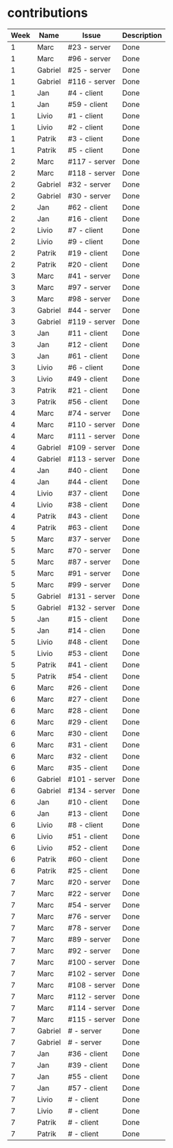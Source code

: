 # contributions

| Week | Name    | Issue         | Description |   
|------|---------|---------------|-------------|
| 1    | Marc    | #23 - server  | Done        |
| 1    | Marc    | #96 - server  | Done        |
| 1    | Gabriel | #25 - server  | Done        |
| 1    | Gabriel | #116 - server | Done        |
| 1    | Jan     | #4 - client   | Done        |
| 1    | Jan     | #59 - client  | Done        |
| 1    | Livio   | #1 - client   | Done        |
| 1    | Livio   | #2 - client   | Done        |
| 1    | Patrik  | #3 - client   | Done        |
| 1    | Patrik  | #5 - client   | Done        |
| 2    | Marc    | #117 - server | Done        |
| 2    | Marc    | #118 - server | Done        |
| 2    | Gabriel | #32 - server  | Done        |
| 2    | Gabriel | #30 - server  | Done        |
| 2    | Jan     | #62 - client  | Done        |
| 2    | Jan     | #16 - client  | Done        |
| 2    | Livio   | #7 - client   | Done        |
| 2    | Livio   | #9 - client   | Done        |
| 2    | Patrik  | #19 - client  | Done        |
| 2    | Patrik  | #20 - client  | Done        |
| 3    | Marc    | #41 - server  | Done        |
| 3    | Marc    | #97 - server  | Done        |
| 3    | Marc    | #98 - server  | Done        |
| 3    | Gabriel | #44 - server  | Done        |
| 3    | Gabriel | #119 - server | Done        |
| 3    | Jan     | #11 - client  | Done        |
| 3    | Jan     | #12 - client  | Done        |
| 3    | Jan     | #61 - client  | Done        |
| 3    | Livio   | #6 - client   | Done        | 
| 3    | Livio   | #49 - client  | Done        |
| 3    | Patrik  | #21 - client  | Done        |
| 3    | Patrik  | #56 - client  | Done        |
| 4    | Marc    | #74 - server  | Done        |
| 4    | Marc    | #110 - server | Done        |
| 4    | Marc    | #111 - server | Done        |
| 4    | Gabriel | #109 - server | Done        |
| 4    | Gabriel | #113 - server | Done        |
| 4    | Jan     | #40 - client  | Done        |
| 4    | Jan     | #44 - client  | Done        |
| 4    | Livio   | #37 - client  | Done        |
| 4    | Livio   | #38 - client  | Done        |
| 4    | Patrik  | #43 - client  | Done        |
| 4    | Patrik  | #63 - client  | Done        |
| 5    | Marc    | #37 - server  | Done        |
| 5    | Marc    | #70 - server  | Done        |
| 5    | Marc    | #87 - server  | Done        |
| 5    | Marc    | #91 - server  | Done        |
| 5    | Marc    | #99 - server  | Done        |
| 5    | Gabriel | #131 - server | Done        |
| 5    | Gabriel | #132 - server | Done        |
| 5    | Jan     | #15 - client  | Done        |
| 5    | Jan     | #14 - clien   | Done        |
| 5    | Livio   | #48 - client  | Done        |
| 5    | Livio   | #53 - client  | Done        |
| 5    | Patrik  | #41 - client  | Done        |
| 5    | Patrik  | #54 - client  | Done        |
| 6    | Marc    | #26 - client  | Done        |
| 6    | Marc    | #27 - client  | Done        |
| 6    | Marc    | #28 - client  | Done        |
| 6    | Marc    | #29 - client  | Done        |
| 6    | Marc    | #30 - client  | Done        |
| 6    | Marc    | #31 - client  | Done        |
| 6    | Marc    | #32 - client  | Done        |
| 6    | Marc    | #35 - client  | Done        |
| 6    | Gabriel | #101 - server | Done        |
| 6    | Gabriel | #134 - server | Done        |
| 6    | Jan     | #10 - client  | Done        |
| 6    | Jan     | #13 - client  | Done        |
| 6    | Livio   | #8 - client   | Done        |
| 6    | Livio   | #51 - client  | Done        |
| 6    | Livio   | #52 - client  | Done        |
| 6    | Patrik  | #60 - client  | Done        |
| 6    | Patrik  | #25 - client  | Done        |
| 7    | Marc    | #20 - server  | Done        |
| 7    | Marc    | #22 - server  | Done        |
| 7    | Marc    | #54 - server  | Done        |
| 7    | Marc    | #76 - server  | Done        |
| 7    | Marc    | #78 - server  | Done        |
| 7    | Marc    | #89 - server  | Done        |
| 7    | Marc    | #92 - server  | Done        |
| 7    | Marc    | #100 - server | Done        |
| 7    | Marc    | #102 - server | Done        |
| 7    | Marc    | #108 - server | Done        |
| 7    | Marc    | #112 - server | Done        |
| 7    | Marc    | #114 - server | Done        |
| 7    | Marc    | #115 - server | Done        |
| 7    | Gabriel | # - server    | Done        |
| 7    | Gabriel | # - server    | Done        |
| 7    | Jan     | #36 - client  | Done        |
| 7    | Jan     | #39 - client  | Done        |
| 7    | Jan     | #55 - client  | Done        |
| 7    | Jan     | #57 - client  | Done        |
| 7    | Livio   | # - client    | Done        |
| 7    | Livio   | # - client    | Done        |
| 7    | Patrik  | # - client    | Done        |
| 7    | Patrik  | # - client    | Done        |
